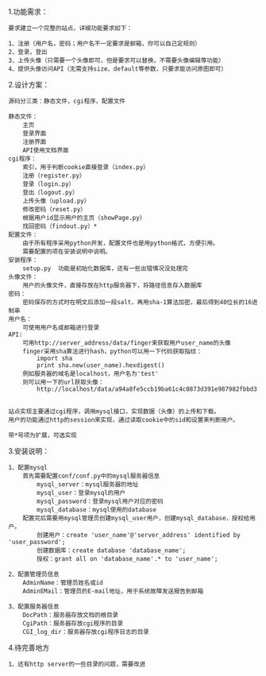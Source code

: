 1.功能需求：

    要求建立一个完整的站点，详细功能要求如下：

    1、注册（用户名，密码；用户名不一定要求是邮箱，你可以自己定规则）
    2、登录，登出
    3、上传头像（只需要一个头像即可，但是要求可以替换，不需要头像编辑等功能）
    4、提供头像访问API（无需支持size、default等参数，只要求能访问原图即可）

2.设计方案：

    源码分三类：静态文件，cgi程序，配置文件

    静态文件：
        主页
        登录界面
        注册界面
        API使用文档界面
    cgi程序：
        索引，用于判断cookie直接登录（index.py）
        注册（register.py）
        登录（login.py）
        登出（logout.py）
        上传头像（upload.py）
        修改密码（reset.py）
        根据用户id显示用户的主页（showPage.py）
        找回密码（findout.py）*
    配置文件：
        由于所有程序采用python开发，配置文件也是用python格式，方便引用。
        需要配置的项在安装说明中说明。
    安装程序：
        setup.py  功能是初始化数据库，还有一些出错情况没处理完
    头像文件：
        用户的头像文件，直接存放在http服务器下，将路径信息存入数据库
    密码：
        密码保存的方式时在明文后添加一段salt，再用sha-1算法加密，最后得到40位长的16进制串
    用户名：
        可使用用户名或邮箱进行登录
    API:
        可用http://server_address/data/finger来获取用户user_name的头像
        finger采用sha算法进行hash，python可以用一下代码获取指纹：
            import sha
            print sha.new(user_name).hexdigest()
        例如服务器的域名是localhost，用户名为'test'
        则可以用一下的url获取头像：
            http://localhost/data/a94a8fe5ccb19ba61c4c0873d391e987982fbbd3


    站点实现主要通过cgi程序，调用mysql接口，实现数据（头像）的上传和下载。
    用户的功能通过http的session来实现，通过读取cookie中的sid和设置来判断用户。

    带*号项为扩展，可选实现

3.安装说明：

    1、配置mysql
        首先需要配置conf/conf.py中的mysql服务器信息
            mysql_server：mysql服务器的地址
            mysql_user：登录mysql的用户
            mysql_password：登录mysql用户对应的密码
            mysql_database：mysql使用的database
        配置完后需要用mysql管理员创建mysql_user用户，创建mysql_database，授权给用户。
            创建用户：create 'user_name'@'server_address' identified by 'user_password';
            创建数据库：create database 'database_name';
            授权：grant all on 'database_name'.* to 'user_name';

    2、配置管理员信息
        AdminName：管理员姓名或id
        AdminEMail：管理员的E-mail地址，用于系统故障发送报告到邮箱

    3、配置服务器信息
        DocPath：服务器存放文档的根目录
        CgiPath：服务器存放cgi程序的目录
        CGI_log_dir：服务器存放cgi程序日志的目录

4.待完善地方
    
    1、还有http server的一些目录的问题，需要改进
